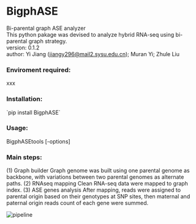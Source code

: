 # BigphASE

Bi-parental graph ASE analyzer
<br>
This python pakage was devised to analyze hybrid RNA-seq using bi-parental graph strategy.
<br>
version: 0.1.2
<br>
author: Yi Jiang (<jiangy296@mail2.sysu.edu.cn>); Muran Yi; Zhule Liu

<h3>Enviroment required:</h3>
xxx

<h3>Installation:</h3>
`pip install BigphASE`

<h3>Usage:</h3>
BigphASEtools [-options] <parent_A genome sequence fa> <parent_B genome sequence fa> <parent_A genome gff3> <clean RNAseq R1 fastq> <clean RNAseq R2 fastq> <prefix>

<h3>Main steps:</h3>

(1) Graph builder
Graph genome was built using one parental genome as backbone, with variations between two parental genomes as alternate paths.
(2) RNAseq mapping
Clean RNA-seq data were mapped to graph index.
(3) ASE genes analysis
After mapping, reads were assigned to parental origin based on their genotypes at SNP sites, then maternal and paternal origin reads count of each gene were summed.

![pipeline](https://github.com/yjiang296/BigphASE/assets/115337217/e85cd6dc-2704-4e55-a3f2-aaab0b281fce)
